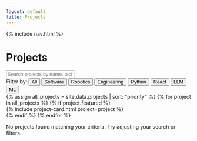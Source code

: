 ```yaml
---
layout: default
title: Projects
---
```


{% include nav.html %}

# Projects

<div class="project-controls">
  <div class="search-container">
    <input type="text" id="projectSearch" class="search-input" placeholder="Search projects by name, technology, or description...">
  </div>
  
  <div class="filter-buttons">
    <span class="filter-label">Filter by:</span>
    <button class="filter-btn" data-filter="all">All</button>
    <button class="filter-btn" data-filter="software">Software</button>
    <button class="filter-btn" data-filter="robotics">Robotics</button>
    <button class="filter-btn" data-filter="engineering">Engineering</button>
    <button class="filter-btn" data-filter="python">Python</button>
    <button class="filter-btn" data-filter="react">React</button>
    <button class="filter-btn" data-filter="llm">LLM</button>
    <button class="filter-btn" data-filter="ml">ML</button>
  </div>
</div>

<div class="project-grid grid">
  {% assign all_projects = site.data.projects | sort: "priority" %}
  {% for project in all_projects %}
    {% if project.featured %}
      <div class="project-card" data-category="{{ project.category | downcase }}" data-tech="{{ project.tech | join: ' ' | downcase }}">
        {% include project-card.html project=project %}
      </div>
    {% endif %}
  {% endfor %}
</div>

<div class="no-results">
  <p>No projects found matching your criteria. Try adjusting your search or filters.</p>
</div>